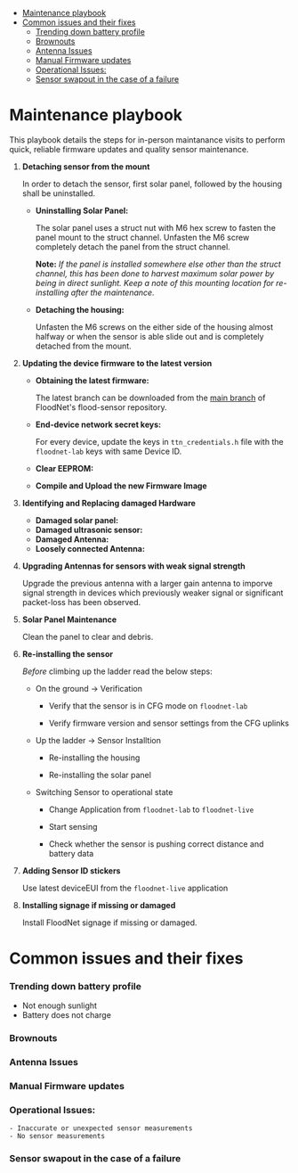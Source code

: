 
- [Maintenance playbook](#maintenance-playbook)
- [Common issues and their fixes](#common-issues-and-their-fixes)
	- [Trending down battery profile](#trending-down-battery-profile)
	- [Brownouts](#brownouts)
	- [Antenna Issues](#antenna-issues)
	- [Manual Firmware updates](#manual-firmware-updates)
	- [Operational Issues:](#operational-issues)
	- [Sensor swapout in the case of a failure](#sensor-swapout-in-the-case-of-a-failure)

# Maintenance playbook

This playbook details the steps for in-person maintanance visits to perform quick, reliable firmware updates and quality sensor maintenance.



1. **Detaching sensor from the mount**

	In order to detach the sensor, first solar panel, followed by the housing shall be uninstalled. 

    - **Uninstalling Solar Panel:**

		The solar panel uses a struct nut with M6 hex screw to fasten the panel mount to the struct channel. Unfasten the M6 screw completely detach the panel from the struct channel.

		**Note:** _If the panel is installed somewhere else other than the struct channel, this has been done to harvest maximum solar power by being in direct sunlight. Keep a note of this mounting location for re-installing after the maintenance._ 

	- **Detaching the housing:**

		Unfasten the M6 screws on the either side of the housing almost halfway or when the sensor is able slide out and is completely detached from the mount.


2. **Updating the device firmware to the latest version**

	- **Obtaining the latest firmware:**

		The latest branch can be downloaded from the [main branch](https://github.com/floodnet-nyc/flood-sensor) of FloodNet's flood-sensor repository. 

    - **End-device network secret keys:**
  
		For every device, update the keys in `ttn_credentials.h` file with the `floodnet-lab` keys with same Device ID.

    - **Clear EEPROM:**

    - **Compile and Upload the new Firmware Image**


3. **Identifying and Replacing damaged Hardware**

   - **Damaged solar panel:**
   - **Damaged ultrasonic sensor:**
   - **Damaged Antenna:**
   - **Loosely connected Antenna:**



4. **Upgrading Antennas for sensors with weak signal strength**

	Upgrade the previous antenna with a larger gain antenna to imporve signal strength in devices which previously weaker signal or significant packet-loss has been observed.



5. **Solar Panel Maintenance** 

	Clean the panel to clear and debris.



6. **Re-installing the sensor**

	_Before_ climbing up the ladder read the below steps:

	- On the ground -> Verification

    	- Verify that the sensor is in CFG mode on `floodnet-lab`

        - Verify firmware version and sensor settings from the CFG uplinks

    - Up the ladder -> Sensor Installtion
        - Re-installing the housing

        - Re-installing the solar panel

    - Switching Sensor to operational state

        - Change Application from `floodnet-lab` to `floodnet-live`

        - Start sensing

        - Check whether the sensor is pushing correct distance and battery data


7. **Adding Sensor ID stickers**

	Use latest deviceEUI from the `floodnet-live` application



8. **Installing signage if missing or damaged**

	Install FloodNet signage if missing or damaged.




# Common issues and their fixes

### Trending down battery profile
  - Not enough sunlight 
  - Battery does not charge
### Brownouts

### Antenna Issues

### Manual Firmware updates

### Operational Issues:
	- Inaccurate or unexpected sensor measurements
	- No sensor measurements
### Sensor swapout in the case of a failure



